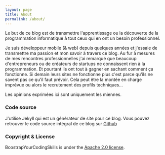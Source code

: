 ```yaml
---
layout: page
title: About
permalink: /about/
---
```


Le but de ce blog est de transmettre l'apprentissage ou la découverte de la programmation informatique à tout ceux qui en ont un besoin professionnel.

Je suis développeur mobile (& web) depuis quelques années et j'essaie de transmettre ma passion et mon savoir à travers ce blog. Au fur à mesures de mes rencontres professionnelles j'ai remarqué que beaucoup d'entrepreneurs ou de créateurs de startups ne connaissent rien à la programmation. Et pourtant ils ont tout à gagner en sachant comment ça fonctionne. Si demain leurs sites ne fonctionne plus c'est parce qu'ils ne savent pas ce qu'il faut prévoir. Cela peut être la montée en charge imprévue ou alors le recrutement des profils techniques...

Les opinions exprimées ici sont uniquement les miennes.

### Code source

J'utilise Jekyll qui est un générateur de site pour ce blog.
Vous pouvez retrouver le code source intégral de ce blog sur [Github](https://github.com/BootstrapYourCodingSkills/bootstrapyourcodingskills.github.io)

### Copyright & License

BoostrapYourCodingSkills is under the [Apache 2.0 license](http://www.apache.org/licenses/LICENSE-2.0).


